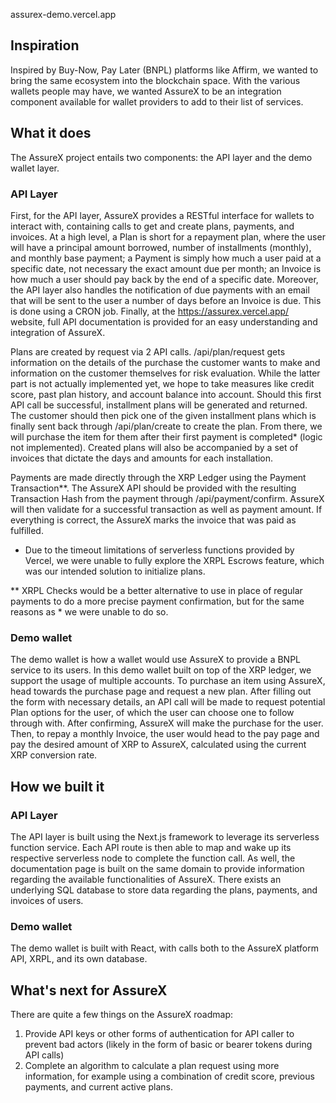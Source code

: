assurex-demo.vercel.app

## Inspiration
Inspired by Buy-Now, Pay Later (BNPL) platforms like Affirm, we wanted to bring the same ecosystem into the blockchain space. With the various wallets people may have, we wanted AssureX to be an integration component available for wallet providers to add to their list of services.

## What it does
The AssureX project entails two components: the API layer and the demo wallet layer.

### API Layer
First, for the API layer, AssureX provides a RESTful interface for wallets to interact with, containing calls to get and create plans, payments, and invoices. At a high level, a Plan is short for a repayment plan, where the user will have a principal amount borrowed, number of installments (monthly), and monthly base payment; a Payment is simply how much a user paid at a specific date, not necessary the exact amount due per month; an Invoice is how much a user should pay back by the end of a specific date. Moreover, the API layer also handles the notification of due payments with an email that will be sent to the user a number of days before an Invoice is due. This is done using a CRON job. Finally, at the https://assurex.vercel.app/ website, full API documentation is provided for an easy understanding and integration of AssureX.

Plans are created by request via 2 API calls. /api/plan/request gets information on the details of the purchase the customer wants to make and information on the customer themselves for risk evaluation. While the latter part is not actually implemented yet, we hope to take measures like credit score, past plan history, and account balance into account. Should this first API call be successful, installment plans will be generated and returned. The customer should then pick one of the given installment plans which is finally sent back through /api/plan/create to create the plan. From there, we will purchase the item for them after their first payment is completed* (logic not implemented). Created plans will also be accompanied by a set of invoices that dictate the days and amounts for each installation.

Payments are made directly through the XRP Ledger using the Payment Transaction**. The AssureX API should be provided with the resulting Transaction Hash from the payment through /api/payment/confirm. AssureX will then validate for a successful transaction as well as payment amount. If everything is correct, the AssureX marks the invoice that was paid as fulfilled. 

* Due to the timeout limitations of serverless functions provided by Vercel, we were unable to fully explore the XRPL Escrows feature, which was our intended solution to initialize plans. 

** XRPL Checks would be a better alternative to use in place of regular payments to do a more precise payment confirmation, but for the same reasons as * we were unable to do so.

### Demo wallet
The demo wallet is how a wallet would use AssureX to provide a BNPL service to its users. In this demo wallet built on top of the XRP ledger, we support the usage of multiple accounts. To purchase an item using AssureX, head towards the purchase page and request a new plan. After filling out the form with necessary details, an API call will be made to request potential Plan options for the user, of which the user can choose one to follow through with. After confirming, AssureX will make the purchase for the user. Then, to repay a monthly Invoice, the user would head to the pay page and pay the desired amount of XRP to AssureX, calculated using the current XRP conversion rate. 

## How we built it

### API Layer
The API layer is built using the Next.js framework to leverage its serverless function service. Each API route is then able to map and wake up its respective serverless node to complete the function call. As well, the documentation page is built on the same domain to provide information regarding the available functionalities of AssureX. There exists an underlying SQL database to store data regarding the plans, payments, and invoices of users.

### Demo wallet
The demo wallet is built with React, with calls both to the AssureX platform API, XRPL, and its own database. 

## What's next for AssureX
There are quite a few things on the AssureX roadmap:
1. Provide API keys or other forms of authentication for API caller to prevent bad actors (likely in the form of basic or bearer tokens during API calls)
2. Complete an algorithm to calculate a plan request using more information, for example using a combination of credit score, previous payments, and current active plans.
